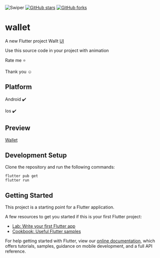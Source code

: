 ![Swiper](https://wp-endpoint.azureedge.net/wp-content/uploads/2019/09/wallet-logo-dark-bg@2x.png)
[![GitHub stars](https://img.shields.io/github/stars/iampawan/FlutterExampleApps.svg?style=social&label=Star)](https://github.com/amirziyacode)
[![GitHub forks](https://img.shields.io/github/forks/iampawan/FlutterExampleApps.svg?style=social&label=Fork)](https://github.com/amirziyacode?tab=repositories)



# wallet

A new Flutter project Wallt [UI](https://dribbble.com/shots/15794406-e-wallet-App-UI-Design/attachments/7604547?mode=media)

Use this source code in your project with animation 

 Rate me ⭐

Thank you ☺

## Platform

Android ✔️

Ios ✔️


## Preview
[Wallet](https://s4.uupload.ir/files/whatsapp_video_2022-01-02_at_14.13.10_9p6.gif)


## Development Setup
Clone the repository and run the following commands:
```
flutter pub get
flutter run
```

## Getting Started

This project is a starting point for a Flutter application.

A few resources to get you started if this is your first Flutter project:

- [Lab: Write your first Flutter app](https://flutter.dev/docs/get-started/codelab)
- [Cookbook: Useful Flutter samples](https://flutter.dev/docs/cookbook)

For help getting started with Flutter, view our
[online documentation](https://flutter.dev/docs), which offers tutorials,
samples, guidance on mobile development, and a full API reference.
